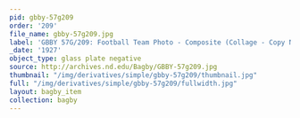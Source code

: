 ```yaml
---
pid: gbby-57g209
order: '209'
file_name: gbby-57g209.jpg
label: 'GBBY 57G/209: Football Team Photo - Composite (Collage - Copy Neg) - 1927'
_date: '1927'
object_type: glass plate negative
source: http://archives.nd.edu/Bagby/GBBY-57g209.jpg
thumbnail: "/img/derivatives/simple/gbby-57g209/thumbnail.jpg"
full: "/img/derivatives/simple/gbby-57g209/fullwidth.jpg"
layout: bagby_item
collection: bagby
---
```

